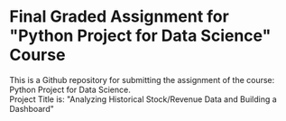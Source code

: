 # Final Graded Assignment for "Python Project for Data Science" Course

This is a Github repository for submitting the assignment of the course: Python Project for Data Science.  
Project Title is: "Analyzing Historical Stock/Revenue Data and Building a Dashboard"
